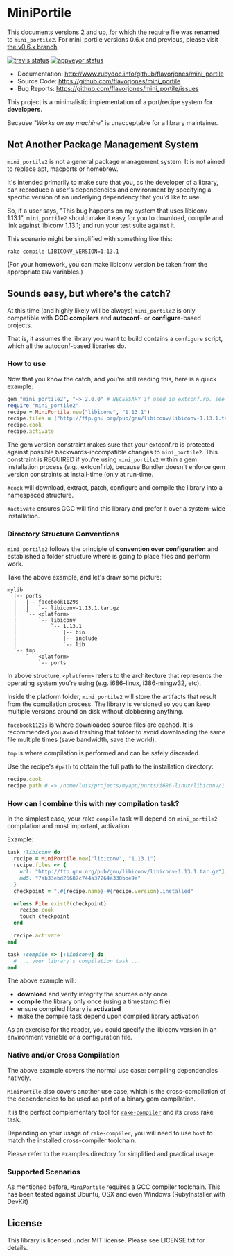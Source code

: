 # MiniPortile

This documents versions 2 and up, for which the require file was
renamed to `mini_portile2`. For mini_portile versions 0.6.x and
previous, please visit
[the v0.6.x branch](https://github.com/flavorjones/mini_portile/tree/v0.6.x).

[![travis status](https://travis-ci.org/flavorjones/mini_portile.svg?branch=master)](https://travis-ci.org/flavorjones/mini_portile?branch=master)
[![appveyor status](https://ci.appveyor.com/api/projects/status/509669xx1qlhqqab/branch/master?svg=true)](https://ci.appveyor.com/project/flavorjones/mini-portile/branch/master)

* Documentation: http://www.rubydoc.info/github/flavorjones/mini_portile
* Source Code: https://github.com/flavorjones/mini_portile
* Bug Reports: https://github.com/flavorjones/mini_portile/issues

This project is a minimalistic implementation of a port/recipe system
**for developers**.

Because _"Works on my machine"_ is unacceptable for a library maintainer.


## Not Another Package Management System

`mini_portile2` is not a general package management system. It is not
aimed to replace apt, macports or homebrew.

It's intended primarily to make sure that you, as the developer of a
library, can reproduce a user's dependencies and environment by
specifying a specific version of an underlying dependency that you'd
like to use.

So, if a user says, "This bug happens on my system that uses libiconv
1.13.1", `mini_portile2` should make it easy for you to download,
compile and link against libiconv 1.13.1; and run your test suite
against it.

This scenario might be simplified with something like this:

```
rake compile LIBICONV_VERSION=1.13.1
```

(For your homework, you can make libiconv version be taken from the
appropriate `ENV` variables.)



## Sounds easy, but where's the catch?

At this time (and highly likely will be always) `mini_portile2` is
only compatible with **GCC compilers** and **autoconf**- or
**configure**-based projects.

That is, it assumes the library you want to build contains a
`configure` script, which all the autoconf-based libraries do.


### How to use

Now that you know the catch, and you're still reading this, here is a
quick example:

```ruby
gem "mini_portile2", "~> 2.0.0" # NECESSARY if used in extconf.rb. see below.
require "mini_portile2"
recipe = MiniPortile.new("libiconv", "1.13.1")
recipe.files = ["http://ftp.gnu.org/pub/gnu/libiconv/libiconv-1.13.1.tar.gz"]
recipe.cook
recipe.activate
```

The gem version constraint makes sure that your extconf.rb is
protected against possible backwards-incompatible changes to
`mini_portile2`. This constraint is REQUIRED if you're using
`mini_portile2` within a gem installation process (e.g., extconf.rb),
because Bundler doesn't enforce gem version constraints at
install-time (only at run-time.

`#cook` will download, extract, patch, configure and compile the
library into a namespaced structure.

`#activate` ensures GCC will find this library and prefer it over a
system-wide installation.


### Directory Structure Conventions

`mini_portile2` follows the principle of **convention over configuration** and
established a folder structure where is going to place files and perform work.

Take the above example, and let's draw some picture:

```
mylib
  |-- ports
  |   |-- facebook1129s
  |   |   `-- libiconv-1.13.1.tar.gz
  |   `-- <platform>
  |       `-- libiconv
  |           `-- 1.13.1
  |               |-- bin
  |               |-- include
  |               `-- lib
  `-- tmp
      `-- <platform>
          `-- ports
```

In above structure, `<platform>` refers to the architecture that
represents the operating system you're using (e.g. i686-linux,
i386-mingw32, etc).

Inside the platform folder, `mini_portile2` will store the artifacts
that result from the compilation process. The library is versioned so
you can keep multiple versions around on disk without clobbering
anything.

`facebook1129s` is where downloaded source files are cached. It is
recommended you avoid trashing that folder to avoid downloading the
same file multiple times (save bandwidth, save the world).

`tmp` is where compilation is performed and can be safely discarded.

Use the recipe's `#path` to obtain the full path to the installation
directory:

```ruby
recipe.cook
recipe.path # => /home/luis/projects/myapp/ports/i686-linux/libiconv/1.13.1
```

### How can I combine this with my compilation task?

In the simplest case, your rake `compile` task will depend on
`mini_portile2` compilation and most important, activation.

Example:

```ruby
task :libiconv do
  recipe = MiniPortile.new("libiconv", "1.13.1")
  recipe.files << {
    url: "http://ftp.gnu.org/pub/gnu/libiconv/libiconv-1.13.1.tar.gz"],
    md5: "7ab33ebd26687c744a37264a330bbe9a"
  }
  checkpoint = ".#{recipe.name}-#{recipe.version}.installed"

  unless File.exist?(checkpoint)
    recipe.cook
    touch checkpoint
  end

  recipe.activate
end

task :compile => [:libiconv] do
  # ... your library's compilation task ...
end
```

The above example will:

* **download** and verify integrity the sources only once
* **compile** the library only once (using a timestamp file)
* ensure compiled library is **activated**
* make the compile task depend upon compiled library activation

As an exercise for the reader, you could specify the libiconv version
in an environment variable or a configuration file.


### Native and/or Cross Compilation

The above example covers the normal use case: compiling dependencies
natively.

`MiniPortile` also covers another use case, which is the
cross-compilation of the dependencies to be used as part of a binary
gem compilation.

It is the perfect complementary tool for
[`rake-compiler`](https://github.com/rake-compiler/rake-compiler) and
its `cross` rake task.

Depending on your usage of `rake-compiler`, you will need to use
`host` to match the installed cross-compiler toolchain.

Please refer to the examples directory for simplified and practical usage.


### Supported Scenarios

As mentioned before, `MiniPortile` requires a GCC compiler
toolchain. This has been tested against Ubuntu, OSX and even Windows
(RubyInstaller with DevKit)


## License

This library is licensed under MIT license. Please see LICENSE.txt for details.
